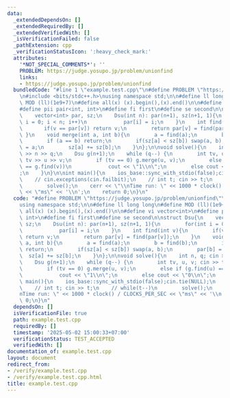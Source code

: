 ```yaml
---
data:
  _extendedDependsOn: []
  _extendedRequiredBy: []
  _extendedVerifiedWith: []
  _isVerificationFailed: false
  _pathExtension: cpp
  _verificationStatusIcon: ':heavy_check_mark:'
  attributes:
    '*NOT_SPECIAL_COMMENTS*': ''
    PROBLEM: https://judge.yosupo.jp/problem/unionfind
    links:
    - https://judge.yosupo.jp/problem/unionfind
  bundledCode: "#line 1 \"example.test.cpp\"\n#define PROBLEM \"https://judge.yosupo.jp/problem/unionfind\"\
    \n#include <bits/stdc++.h>\nusing namespace std;\n\n#define ll long long\n#define\
    \ MOD (ll)(1e9+7)\n#define all(x) (x).begin(),(x).end()\n\n#define vi vector<int>\n\
    #define pii pair<int, int>\n#define fi first\n#define se second\n\nstruct Dsu{\n\
    \    vector<int> par, sz;\n    Dsu(int n): par(n+1), sz(n+1, 1){\n        for(int\
    \ i = 0; i < n; i++)\n            par[i] = i;\n    }\n    int find(int v){\n \
    \       if(v == par[v]) return v;\n        return par[v] = find(par[v]);\n   \
    \ }\n    void merge(int a, int b){\n        a = find(a);\n        b = find(b);\n\
    \        if (a == b) return;\n        if(sz[a] < sz[b]) swap(a, b);\n        par[b]\
    \ = a;\n        sz[a] += sz[b];\n    }\n};\n\nvoid solve(){\n    int n, q; cin\
    \ >> n >> q;\n    Dsu g(n+1);\n    while (q--) {\n        int tv, u, v; cin >>\
    \ tv >> u >> v;\n        if (tv == 0) g.merge(u, v);\n        else if (g.find(u)\
    \ == g.find(v))\n            cout << \"1\\n\";\n        else cout << \"0\\n\"\
    ;\n    }\n}\n\nint main(){\n    ios_base::sync_with_stdio(false);cin.tie(NULL);\n\
    \    // cin.exceptions(cin.failbit);\n    // int t; cin >> t;\n    // while(t--)\n\
    \        solve();\n    cerr << \"\\nTime run: \" << 1000 * clock() / CLOCKS_PER_SEC\
    \ << \"ms\" << '\\n';\n    return 0;\n}\n"
  code: "#define PROBLEM \"https://judge.yosupo.jp/problem/unionfind\"\n#include <bits/stdc++.h>\n\
    using namespace std;\n\n#define ll long long\n#define MOD (ll)(1e9+7)\n#define\
    \ all(x) (x).begin(),(x).end()\n\n#define vi vector<int>\n#define pii pair<int,\
    \ int>\n#define fi first\n#define se second\n\nstruct Dsu{\n    vector<int> par,\
    \ sz;\n    Dsu(int n): par(n+1), sz(n+1, 1){\n        for(int i = 0; i < n; i++)\n\
    \            par[i] = i;\n    }\n    int find(int v){\n        if(v == par[v])\
    \ return v;\n        return par[v] = find(par[v]);\n    }\n    void merge(int\
    \ a, int b){\n        a = find(a);\n        b = find(b);\n        if (a == b)\
    \ return;\n        if(sz[a] < sz[b]) swap(a, b);\n        par[b] = a;\n      \
    \  sz[a] += sz[b];\n    }\n};\n\nvoid solve(){\n    int n, q; cin >> n >> q;\n\
    \    Dsu g(n+1);\n    while (q--) {\n        int tv, u, v; cin >> tv >> u >> v;\n\
    \        if (tv == 0) g.merge(u, v);\n        else if (g.find(u) == g.find(v))\n\
    \            cout << \"1\\n\";\n        else cout << \"0\\n\";\n    }\n}\n\nint\
    \ main(){\n    ios_base::sync_with_stdio(false);cin.tie(NULL);\n    // cin.exceptions(cin.failbit);\n\
    \    // int t; cin >> t;\n    // while(t--)\n        solve();\n    cerr << \"\\\
    nTime run: \" << 1000 * clock() / CLOCKS_PER_SEC << \"ms\" << '\\n';\n    return\
    \ 0;\n}\n"
  dependsOn: []
  isVerificationFile: true
  path: example.test.cpp
  requiredBy: []
  timestamp: '2025-05-02 15:00:33+07:00'
  verificationStatus: TEST_ACCEPTED
  verifiedWith: []
documentation_of: example.test.cpp
layout: document
redirect_from:
- /verify/example.test.cpp
- /verify/example.test.cpp.html
title: example.test.cpp
---
```

